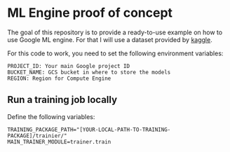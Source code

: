 # ML Engine proof of concept

The goal of this repository is to provide a ready-to-use example on how to
use Google ML engine. For that I will use a dataset provided by [kaggle](https://www.kaggle.com/c/twitter-sentiment-analysis2).

For this code to work, you need to set the following environment variables:

    PROJECT_ID: Your main Google project ID
    BUCKET_NAME: GCS bucket in where to store the models
    REGION: Region for Compute Engine

## Run a training job locally
Define the following variables:

    TRAINING_PACKAGE_PATH="[YOUR-LOCAL-PATH-TO-TRAINING-PACKAGE]/trainier/"
    MAIN_TRAINER_MODULE=trainer.train